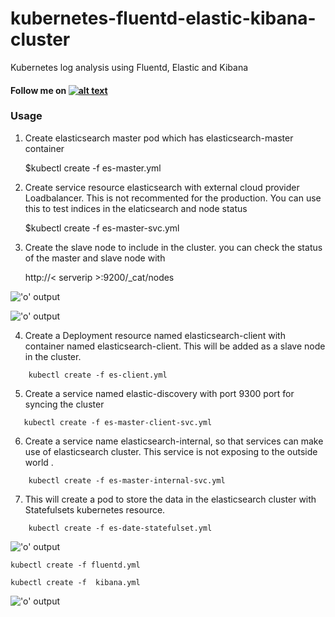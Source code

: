 # kubernetes-fluentd-elastic-kibana-cluster
Kubernetes log analysis using Fluentd, Elastic and Kibana


#### Follow me on [![alt text][1.1]][1]

### Usage

1. Create elasticsearch master pod which has elasticsearch-master container

    $kubectl create -f es-master.yml

2. Create service resource elasticsearch with external cloud provider Loadbalancer. This is not recommented for the production. You can use this to test indices in the elaticsearch and node status  


    $kubectl create -f es-master-svc.yml


3. Create the slave node to include in the cluster. you can check the status of the master and slave node with 

    http://< serverip >:9200/_cat/nodes

!['o' output](http://i.imgur.com/UmZsXYU.png)

!['o' output](http://i.imgur.com/KHetkud.png)

4. Create a Deployment resource named elasticsearch-client with container named elasticsearch-client. This will be added as a slave node
   in the cluster. 

```
    kubectl create -f es-client.yml

```

5. Create a service named  elastic-discovery with port 9300 port for syncing the cluster 

```
   kubectl create -f es-master-client-svc.yml

```

6. Create a service name elasticsearch-internal, so that services can make use of elasticsearch cluster. This service is not exposing to the outside world .

```
    kubectl create -f es-master-internal-svc.yml

```
 7. This will create a pod to store the data in the elasticsearch cluster with Statefulsets kubernetes resource. 
 
```
    kubectl create -f es-date-statefulset.yml

```


    
    
    
 !['o' output](http://i.imgur.com/WjMNfy0.png)


    kubectl create -f fluentd.yml

    kubectl create -f  kibana.yml 
 
  


!['o' output](http://i.imgur.com/CcptHnN.png)



[1.1]: http://i.imgur.com/tXSoThF.png (twitter icon with padding)
[1]: http://www.twitter.com/rahulkrishnanra

